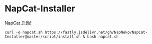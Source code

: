# NapCat-Installer
NapCat 启动!

`curl -o napcat.sh https://fastly.jsdelivr.net/gh/NapNeko/NapCat-Installer@master/script/install.sh & bash napcat.sh`